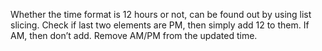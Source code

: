  Whether the time format is 12 hours or not, can be found out by using list slicing. Check if last two elements are PM, then simply add 12 to them. If AM, then don’t add. Remove AM/PM from the updated time.
